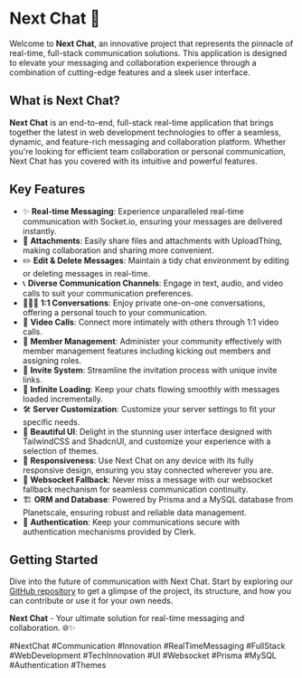 # Next Chat 🚀

Welcome to **Next Chat**, an innovative project that represents the pinnacle of real-time, full-stack communication solutions. This application is designed to elevate your messaging and collaboration experience through a combination of cutting-edge features and a sleek user interface.

## What is Next Chat?

**Next Chat** is an end-to-end, full-stack real-time application that brings together the latest in web development technologies to offer a seamless, dynamic, and feature-rich messaging and collaboration platform. Whether you're looking for efficient team collaboration or personal communication, Next Chat has you covered with its intuitive and powerful features.

## Key Features

- ✨ **Real-time Messaging**: Experience unparalleled real-time communication with Socket.io, ensuring your messages are delivered instantly.
- 📎 **Attachments**: Easily share files and attachments with UploadThing, making collaboration and sharing more convenient.
- ✏️ **Edit & Delete Messages**: Maintain a tidy chat environment by editing or deleting messages in real-time.
- 📞 **Diverse Communication Channels**: Engage in text, audio, and video calls to suit your communication preferences.
- 🧑‍🤝‍🧑 **1:1 Conversations**: Enjoy private one-on-one conversations, offering a personal touch to your communication.
- 🎥 **Video Calls**: Connect more intimately with others through 1:1 video calls.
- 🚪 **Member Management**: Administer your community effectively with member management features including kicking out members and assigning roles.
- 💌 **Invite System**: Streamline the invitation process with unique invite links.
- 🔁 **Infinite Loading**: Keep your chats flowing smoothly with messages loaded incrementally.
- 🛠️ **Server Customization**: Customize your server settings to fit your specific needs.
- 🌟 **Beautiful UI**: Delight in the stunning user interface designed with TailwindCSS and ShadcnUI, and customize your experience with a selection of themes.
- 📱 **Responsiveness**: Use Next Chat on any device with its fully responsive design, ensuring you stay connected wherever you are.
- 🔗 **Websocket Fallback**: Never miss a message with our websocket fallback mechanism for seamless communication continuity.
- 🏗️ **ORM and Database**: Powered by Prisma and a MySQL database from Planetscale, ensuring robust and reliable data management.
- 🔐 **Authentication**: Keep your communications secure with authentication mechanisms provided by Clerk.

## Getting Started

Dive into the future of communication with Next Chat. Start by exploring our [GitHub repository](https://lnkd.in/gvFgJM7u) to get a glimpse of the project, its structure, and how you can contribute or use it for your own needs.


**Next Chat** - Your ultimate solution for real-time messaging and collaboration. 🌐✨


#NextChat #Communication #Innovation #RealTimeMessaging #FullStack #WebDevelopment #TechInnovation #UI #Websocket #Prisma #MySQL #Authentication #Themes

